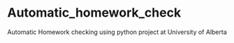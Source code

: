 # Automatic_homework_check
Automatic Homework checking using python project at University of Alberta 
